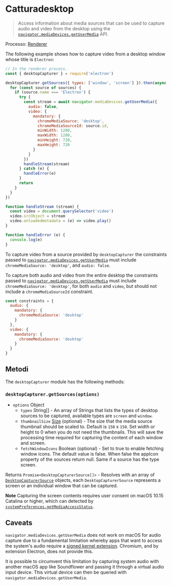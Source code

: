 # Catturadesktop

> Access information about media sources that can be used to capture audio and video from the desktop using the [`navigator.mediaDevices.getUserMedia`][] API.

Processo: [Renderer](../glossary.md#renderer-process)

The following example shows how to capture video from a desktop window whose title is `Electron`:

```javascript
// In the renderer process.
const { desktopCapturer } = require('electron')

desktopCapturer.getSources({ types: ['window', 'screen'] }).then(async sources => {
  for (const source of sources) {
    if (source.name === 'Electron') {
      try {
        const stream = await navigator.mediaDevices.getUserMedia({
          audio: false,
          video: {
            mandatory: {
              chromeMediaSource: 'desktop',
              chromeMediaSourceId: source.id,
              minWidth: 1280,
              maxWidth: 1280,
              minHeight: 720,
              maxHeight: 720
            }
          }
        })
        handleStream(stream)
      } catch (e) {
        handleError(e)
      }
      return
    }
  }
})

function handleStream (stream) {
  const video = document.querySelector('video')
  video.srcObject = stream
  video.onloadedmetadata = (e) => video.play()
}

function handleError (e) {
  console.log(e)
}
```

To capture video from a source provided by `desktopCapturer` the constraints passed to [`navigator.mediaDevices.getUserMedia`][] must include `chromeMediaSource: 'desktop'`, and `audio: false`.

To capture both audio and video from the entire desktop the constraints passed to [`navigator.mediaDevices.getUserMedia`][] must include `chromeMediaSource: 'desktop'`, for both `audio` and `video`, but should not include a `chromeMediaSourceId` constraint.

```javascript
const constraints = {
  audio: {
    mandatory: {
      chromeMediaSource: 'desktop'
    }
  },
  video: {
    mandatory: {
      chromeMediaSource: 'desktop'
    }
  }
}
```

## Metodi

The `desktopCapturer` module has the following methods:

### `desktopCapturer.getSources(options)`

* `options` Object
  * `types` String[] - An array of Strings that lists the types of desktop sources to be captured, available types are `screen` and `window`.
  * `thumbnailSize` [Size](structures/size.md) (optional) - The size that the media source thumbnail should be scaled to. Default is `150` x `150`. Set width or height to 0 when you do not need the thumbnails. This will save the processing time required for capturing the content of each window and screen.
  * `fetchWindowIcons` Boolean (optional) - Set to true to enable fetching window icons. The default value is false. When false the appIcon property of the sources return null. Same if a source has the type screen.

Returns `Promise<DesktopCapturerSource[]>` - Resolves with an array of [`DesktopCapturerSource`](structures/desktop-capturer-source.md) objects, each `DesktopCapturerSource` represents a screen or an individual window that can be captured.

**Note** Capturing the screen contents requires user consent on macOS 10.15 Catalina or higher, which can detected by [`systemPreferences.getMediaAccessStatus`][].

## Caveats

`navigator.mediaDevices.getUserMedia` does not work on macOS for audio capture due to a fundamental limitation whereby apps that want to access the system's audio require a [signed kernel extension](https://developer.apple.com/library/archive/documentation/Security/Conceptual/System_Integrity_Protection_Guide/KernelExtensions/KernelExtensions.html). Chromium, and by extension Electron, does not provide this.

It is possible to circumvent this limitation by capturing system audio with another macOS app like Soundflower and passing it through a virtual audio input device. This virtual device can then be queried with `navigator.mediaDevices.getUserMedia`.

[`navigator.mediaDevices.getUserMedia`]: https://developer.mozilla.org/en/docs/Web/API/MediaDevices/getUserMedia
[`systemPreferences.getMediaAccessStatus`]: system-preferences.md#systempreferencesgetmediaaccessstatusmediatype-macos
